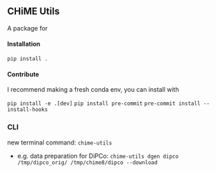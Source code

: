 ## CHiME Utils
A package for 



#### Installation

`pip install .`

#### Contribute

I recommend making a fresh conda env, you can install with <br>

`pip install -e .[dev]` 
`pip install pre-commit`
`pre-commit install --install-hooks`

### CLI 

new terminal command: 
`chime-utils`

- e.g. data preparation for DiPCo: 
`chime-utils dgen dipco /tmp/dipco_orig/ /tmp/chime8/dipco --download`
